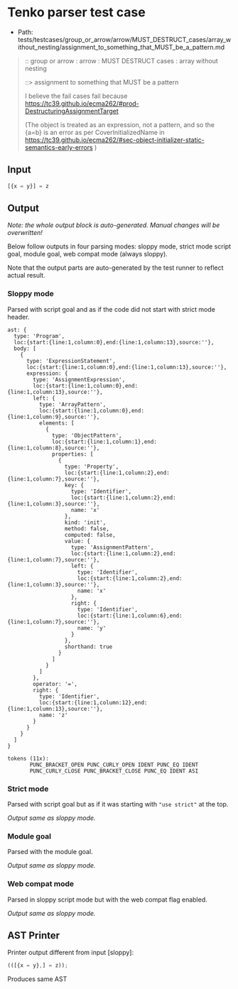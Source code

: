 # Tenko parser test case

- Path: tests/testcases/group_or_arrow/arrow/MUST_DESTRUCT_cases/array_without_nesting/assignment_to_something_that_MUST_be_a_pattern.md

> :: group or arrow : arrow : MUST DESTRUCT cases : array without nesting
>
> ::> assignment to something that MUST be a pattern
>
> I believe the fail cases fail because https://tc39.github.io/ecma262/#prod-DestructuringAssignmentTarget
>
> (The object is treated as an expression, not a pattern, and so the {a=b} is an error as per CoverInitializedName in https://tc39.github.io/ecma262/#sec-object-initializer-static-semantics-early-errors )

## Input

`````js
[{x = y}] = z
`````

## Output

_Note: the whole output block is auto-generated. Manual changes will be overwritten!_

Below follow outputs in four parsing modes: sloppy mode, strict mode script goal, module goal, web compat mode (always sloppy).

Note that the output parts are auto-generated by the test runner to reflect actual result.

### Sloppy mode

Parsed with script goal and as if the code did not start with strict mode header.

`````
ast: {
  type: 'Program',
  loc:{start:{line:1,column:0},end:{line:1,column:13},source:''},
  body: [
    {
      type: 'ExpressionStatement',
      loc:{start:{line:1,column:0},end:{line:1,column:13},source:''},
      expression: {
        type: 'AssignmentExpression',
        loc:{start:{line:1,column:0},end:{line:1,column:13},source:''},
        left: {
          type: 'ArrayPattern',
          loc:{start:{line:1,column:0},end:{line:1,column:9},source:''},
          elements: [
            {
              type: 'ObjectPattern',
              loc:{start:{line:1,column:1},end:{line:1,column:8},source:''},
              properties: [
                {
                  type: 'Property',
                  loc:{start:{line:1,column:2},end:{line:1,column:7},source:''},
                  key: {
                    type: 'Identifier',
                    loc:{start:{line:1,column:2},end:{line:1,column:3},source:''},
                    name: 'x'
                  },
                  kind: 'init',
                  method: false,
                  computed: false,
                  value: {
                    type: 'AssignmentPattern',
                    loc:{start:{line:1,column:2},end:{line:1,column:7},source:''},
                    left: {
                      type: 'Identifier',
                      loc:{start:{line:1,column:2},end:{line:1,column:3},source:''},
                      name: 'x'
                    },
                    right: {
                      type: 'Identifier',
                      loc:{start:{line:1,column:6},end:{line:1,column:7},source:''},
                      name: 'y'
                    }
                  },
                  shorthand: true
                }
              ]
            }
          ]
        },
        operator: '=',
        right: {
          type: 'Identifier',
          loc:{start:{line:1,column:12},end:{line:1,column:13},source:''},
          name: 'z'
        }
      }
    }
  ]
}

tokens (11x):
       PUNC_BRACKET_OPEN PUNC_CURLY_OPEN IDENT PUNC_EQ IDENT
       PUNC_CURLY_CLOSE PUNC_BRACKET_CLOSE PUNC_EQ IDENT ASI
`````

### Strict mode

Parsed with script goal but as if it was starting with `"use strict"` at the top.

_Output same as sloppy mode._

### Module goal

Parsed with the module goal.

_Output same as sloppy mode._

### Web compat mode

Parsed in sloppy script mode but with the web compat flag enabled.

_Output same as sloppy mode._

## AST Printer

Printer output different from input [sloppy]:

````js
(([{x = y},] = z));
````

Produces same AST
